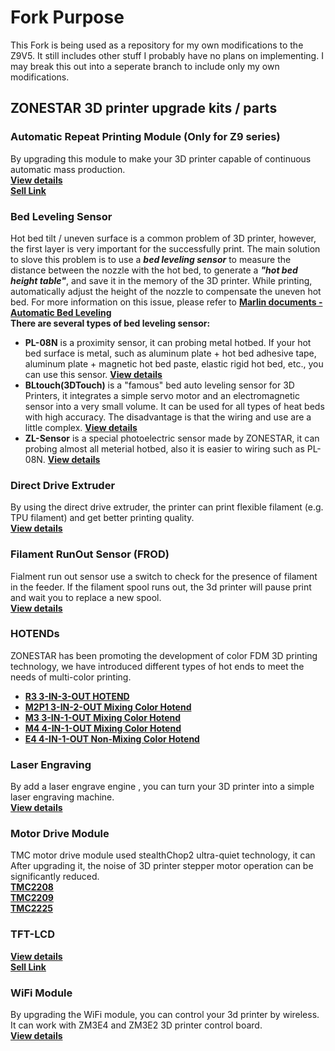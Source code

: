 # Fork Purpose
This Fork is being used as a repository for my own modifications to the Z9V5.
It still includes other stuff I probably have no plans on implementing. I may break this out into a seperate branch to include only my own modifications. 

## ZONESTAR 3D printer upgrade kits / parts 
### Automatic Repeat Printing Module (Only for Z9 series)
By upgrading this module to make your 3D printer capable of continuous automatic mass production.  
[**View details**](./Auto_Repeat_Printing/readme.md)  
[**Sell Link**](https://www.aliexpress.com/item/1005003767078457.html)  

### Bed Leveling Sensor 
Hot bed tilt / uneven surface is a common problem of 3D printer, however, the first layer is very important for the successfully print. The main solution to slove this problem is to use a ***bed leveling sensor*** to measure the distance between the nozzle with the hot bed, to generate a ***"hot bed height table"***, and save it in the memory of the 3D printer. While printing, automatically adjust the height of the nozzle to compensate the uneven hot bed. For more information on this issue, please refer to [**Marlin documents - Automatic Bed Leveling**](https://marlinfw.org/docs/features/auto_bed_leveling.html)    
**There are several types of bed leveling sensor:**      
- **PL-08N** is a proximity sensor, it can probing metal hotbed. If your hot bed surface is metal, such as aluminum plate + hot bed adhesive tape, aluminum plate + magnetic hot bed paste, elastic rigid hot bed, etc., you can use this sensor. [**View details**](https://www.aliexpress.com/item/4000596309710.html)     
- **BLtouch(3DTouch)** is a "famous" bed auto leveling sensor for 3D Printers, it integrates a simple servo motor and an electromagnetic sensor into a very small volume. It can be used for all types of heat beds with high accuracy. The disadvantage is that the wiring and use are a little complex. [**View details**](https://www.aliexpress.com/item/1005001464420529.html)   
- **ZL-Sensor** is a special photoelectric sensor made by ZONESTAR, it can probing almost all meterial hotbed, also it is easier to wiring such as PL-08N. [**View details**](https://www.aliexpress.com/item/1005002865311470.html)  

### Direct Drive Extruder 
By using the direct drive extruder, the printer can print flexible filament (e.g. TPU filament) and get better printing quality.   
[**View details**](https://www.aliexpress.com/item/1005002847644867.html) 

### Filament RunOut Sensor (FROD)
Fialment run out sensor use a switch to check for the presence of filament in the feeder. If the filament spool runs out, the 3d printer will pause print and wait  you to replace a new spool.   
[**View details**](https://www.aliexpress.com/item/4001309957376.html)  

### HOTENDs 
ZONESTAR has been promoting the development of color FDM 3D printing technology, we have introduced different types of hot ends to meet the needs of multi-color printing.  
- [**R3 3-IN-3-OUT HOTEND**](https://www.aliexpress.com/item/1005001275429959.html)  
- [**M2P1  3-IN-2-OUT Mixing Color Hotend**](https://www.aliexpress.com/item/1005001275429959.html)  
- [**M3  3-IN-1-OUT Mixing Color Hotend**](https://www.aliexpress.com/item/1005001275429959.html)  
- [**M4  4-IN-1-OUT Mixing Color Hotend**](https://www.aliexpress.com/item/1005002124027691.html)  
- [**E4 4-IN-1-OUT Non-Mixing Color Hotend**](https://www.aliexpress.com/item/1005002951777699.html)  

### Laser Engraving
By add a laser engrave engine , you can turn your 3D printer into a simple laser engraving machine.   
[**View details**](https://www.aliexpress.com/item/4001309902136.html)

### Motor Drive Module
TMC motor drive module used stealthChop2 ultra-quiet technology, it can After upgrading it, the noise of 3D printer stepper motor operation can be significantly reduced.   
[**TMC2208**](https://www.aliexpress.com/item/4000596369015.html)  
[**TMC2209**](https://www.aliexpress.com/item/1005001664336751.html)  
[**TMC2225**](https://www.aliexpress.com/item/1005003270721219.html)  

### TFT-LCD
[**View details**](./TFT-LCD/readme.md)  
[**Sell Link**](https://www.aliexpress.com/item/1005002378065646.html)  

### WiFi Module
By upgrading the WiFi module, you can  control your 3d printer by wireless. It can work with ZM3E4 and ZM3E2 3D printer control board.   
[**View details**](https://www.aliexpress.com/item/1005002378551489.html)  



